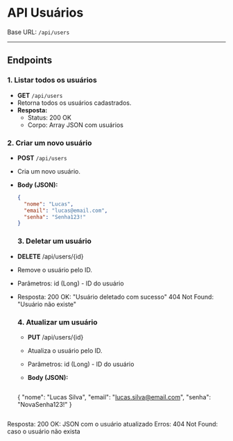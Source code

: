# API Usuários

Base URL: `/api/users`

---

## Endpoints

### 1. Listar todos os usuários

- **GET** `/api/users`
- Retorna todos os usuários cadastrados.
- **Resposta:**
  - Status: 200 OK
  - Corpo: Array JSON com usuários

### 2. Criar um novo usuário

- **POST** `/api/users`
- Cria um novo usuário.
- **Body (JSON):**

  ```json
  {
    "nome": "Lucas",
    "email": "lucas@email.com",
    "senha": "Senha123!"
  }
  ```
  ### 3. Deletar um usuário

- **DELETE** /api/users/{id}
- Remove o usuário pelo ID.
- Parâmetros: id (Long) - ID do usuário
- Resposta: 200 OK: "Usuário deletado com sucesso" 404 Not Found: "Usuário não existe"

  ### 4. Atualizar um usuário
  
  - **PUT** /api/users/{id}
  - Atualiza o usuário pelo ID.
  - Parâmetros: id (Long) - ID do usuário
  - **Body (JSON):**

    ```json
  {
  "nome": "Lucas Silva",
  "email": "lucas.silva@email.com",
  "senha": "NovaSenha123!"
  }
  ```

Resposta: 200 OK: JSON com o usuário atualizado
Erros: 404 Not Found: caso o usuário não exista


  
